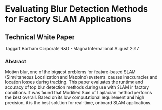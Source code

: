 # Evaluating Blur Detection Methods for Factory SLAM Applications
## Technical White Paper
Taggart Bonham
Corporate R&D - Magna International
August 2017

### Abstract
Motion blur, one of the biggest problems for feature-based
SLAM (Simultaneous Localization and Mapping) systems, causes
inaccuracies and location losses during tracking. This paper evaluates the
runtime and accuracy of top blur detection methods during use with SLAM
in factory conditions. It was found that Modified Sum of Laplacian method
performs the best overall. Based on its low computational requirement and
high precision, it is the best solution for real-time, onboard SLAM
applications.
